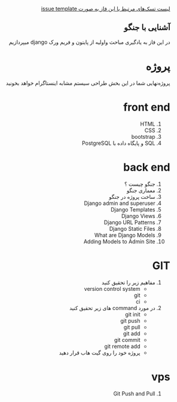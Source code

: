<div dir="rtl" align='right'>


[لیست تسک‌های مرتبط با این فاز به صورت issue template](./issue-Phase01.md)

## آشنایی با جنگو
 
 در این فاز به یادگیری مباحث واولیه  از پایتون و فریم ورک django میپردازیم
 
 
 # پروژه
 پروژه‌نهایی شما در این بخش طراحی سیستم مشابه اینستاگرام خواهد بخونید

 # front end 
1. HTML
1. CSS
1. bootstrap
1. SQL و پایگاه داده با PostgreSQL

 # back end
1. جنگو چیست ؟‌
1. معماری جنگو
1. ساخت پروژه در جنگو
1. Django admin and superuser
1. Django Templates
1. Django Views
1. Django URL Patterns
1. Django Static Files
1. What are Django Models
1. Adding Models to Admin Site
 
 # GIT
1. مفاهیم زیر را تحقیق کنید
    - version control system
    - git
    - ci
1. در مورد command های زیر تحقیق کنید
    - git init
    - git push
    - git pull
    - git add
    - git commit
    - git remote add
    - پروژه خود را روی گیت هاب قرار دهید
 
 # vps 
1. Git Push and Pull
 
 

 
 
 
